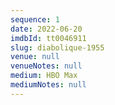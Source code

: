 ```yaml
---
sequence: 1
date: 2022-06-20
imdbId: tt0046911
slug: diabolique-1955
venue: null
venueNotes: null
medium: HBO Max
mediumNotes: null
---
```


